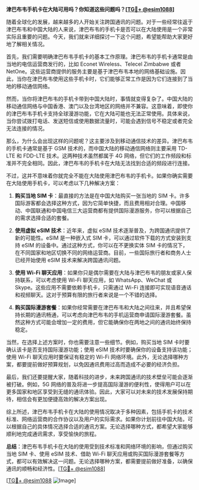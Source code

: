 **津巴布韦手机卡在大陆可用吗？你知道这些问题吗？[[TG💪+ @esim1088](https://t.me/s/esim1088)]**

随着全球化的发展，越来越多的人开始关注跨国通讯的问题。对于一些经常往返于津巴布韦和中国大陆的人来说，津巴布韦的手机卡是否可以在大陆使用是一个非常实际且重要的问题。今天，我们就来详细探讨一下这个问题，希望能帮助大家更好地了解相关情况。

首先，我们需要明确津巴布韦手机卡的基本工作原理。津巴布韦的手机卡通常是由当地的电信运营商发行的，比如 Econet Wireless、Telecel Zimbabwe 或者 NetOne。这些运营商提供的服务主要是基于津巴布韦本地的网络基础设施。因此，当你在津巴布韦使用这些手机卡时，它们能够正常工作是因为它们连接到了当地的移动通信网络。

然而，当你将津巴布韦的手机卡带到中国大陆时，事情就变得复杂了。中国大陆的移动通信网络与中国香港、澳门以及台湾地区的网络并不兼容。这意味着，即使你的津巴布韦手机卡支持全球漫游功能，它在大陆可能也无法正常使用。具体来说，当你尝试拨打电话、发送短信或使用数据流量时，可能会遇到信号不稳定或者完全无法连接的情况。

那么，为什么会出现这样的问题呢？这主要涉及到移动通信技术的差异。津巴布韦的手机卡通常是基于 GSM 技术的，而中国大陆的移动通信网络则主要采用 TD-LTE 和 FDD-LTE 技术。这两种技术虽然都属于 4G 网络，但它们的工作频段和标准并不完全相同。因此，津巴布韦的手机卡在大陆无法找到合适的频段进行连接。

不过，这并不意味着你就完全不能在大陆使用津巴布韦的手机卡。如果你确实需要在大陆使用手机卡，可以考虑以下几种解决方案：

1. **购买当地 SIM 卡**：最直接的方法是在中国大陆购买一张当地的 SIM 卡。许多国际游客都会选择这种方式，因为它简单快捷，而且费用相对合理。中国移动、中国联通和中国电信三大运营商都有提供国际漫游服务，你可以根据自己的需求选择合适的套餐。

2. **使用虚拟 eSIM 技术**：近年来，虚拟 eSIM 技术逐渐普及，为跨国通讯提供了新的可能性。eSIM 是一种嵌入式 SIM 卡，可以通过软件下载的方式安装到支持 eSIM 的设备中。通过这种方式，你可以在不更换实体 SIM 卡的情况下，在不同国家和地区切换不同的网络运营商。目前，一些国际旅行者和商务人士已经开始使用 eSIM 技术来解决跨国通讯问题。

3. **使用 Wi-Fi 聊天应用**：如果你只是偶尔需要在大陆与津巴布韦的朋友或家人保持联系，可以考虑使用 Wi-Fi 聊天应用，如 WhatsApp、WeChat 或 Skype。这些应用不需要依赖手机卡，只需通过 Wi-Fi 连接即可实现语音通话和视频聊天。这对于预算有限的旅行者来说是一个不错的选择。

4. **购买国际漫游套餐**：如果你经常需要在津巴布韦和大陆之间往来，并且希望保持长期的通讯畅通，可以考虑向津巴布韦的手机运营商申请国际漫游套餐。虽然这种方式可能会增加一定的费用，但它能确保你在两地之间的通讯始终保持稳定。

当然，在选择上述方案时，你也需要注意一些细节。例如，购买当地 SIM 卡时要确认该卡是否支持国际漫游功能；使用 eSIM 技术时要确保你的设备支持该功能；使用 Wi-Fi 聊天应用时要保证有稳定的 Wi-Fi 网络环境。此外，无论选择哪种方案，都要提前做好预算规划，以免因通讯费用过高而造成不必要的经济负担。

最后，我们还要提醒大家，随着科技的进步，未来跨国通讯的技术壁垒可能会逐渐被打破。例如，5G 网络的普及将进一步提高国际漫游的便利性，使得用户可以在更多国家和地区享受到无缝的通讯体验。因此，大家可以对未来的技术发展保持期待，相信会有更加便捷高效的解决方案出现。

综上所述，津巴布韦手机卡在大陆的使用情况取决于多种因素，包括手机卡的技术标准、网络运营商的合作协议以及用户的实际需求。如果你计划前往中国大陆，可以根据自己的具体情况选择合适的通讯方案。无论选择哪种方式，都希望大家能够顺利地完成通讯需求，享受愉快的旅程。

**总结**：津巴布韦手机卡在大陆的使用受到技术标准和网络环境的影响，但通过购买当地 SIM 卡、使用 eSIM 技术、借助 Wi-Fi 聊天应用或购买国际漫游套餐等方式，都可以有效解决这一问题。无论选择哪种方案，都需要提前做好准备，以确保通讯的顺畅和经济性。[[TG💪+ @esim1088](https://t.me/s/esim1088)]

[[TG💪+ @esim1088](https://t.me/s/esim1088) ![Image](https://i.postimg.cc/4NQfJmqS/Snipaste-2025-05-13-00-14-12.png)]